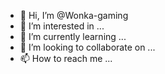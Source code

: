 - 👋 Hi, I’m @Wonka-gaming
- 👀 I’m interested in ...
- 🌱 I’m currently learning ...
- 💞️ I’m looking to collaborate on ...
- 📫 How to reach me ...

<!---
Wonka-gaming/Wonka-gaming is a ✨ special ✨ repository because its `README.md` (this file) appears on your GitHub profile.
You can click the Preview link to take a look at your changes.
--->
